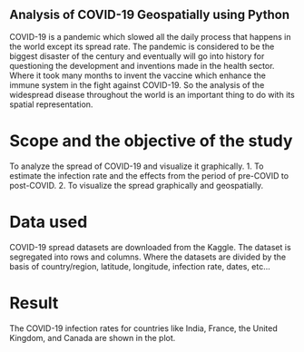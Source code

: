 ## Analysis of COVID-19 Geospatially using Python

COVID-19 is a pandemic which slowed all the daily process that happens in the world except its spread rate. The pandemic is considered to be the biggest disaster of the century and eventually will go into history for questioning the development and inventions made in the health sector. Where it took many months to invent the vaccine which enhance the immune system in the fight against COVID-19. So the analysis of the widespread disease throughout the world is an important thing to do with its spatial representation.

# Scope and the objective of the study
    
To analyze the spread of COVID-19 and visualize it graphically.
    1. To estimate the infection rate and the effects from the period of pre-COVID to post-COVID.
    2. To visualize the spread graphically and geospatially.

# Data used

COVID-19 spread datasets are downloaded from the Kaggle.
The dataset is segregated into rows and columns. Where the datasets are divided by the basis of country/region, latitude, longitude, infection rate, dates, etc...

# Result
The COVID-19 infection rates for countries like India, France, the United Kingdom, and Canada are shown in the plot.

